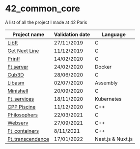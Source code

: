 # 42_common_core
A list of all the project I made at 42 Paris

| Project name  | Validation date | Language        |
| ------------- | --------------- | --------------- |
| [Libft](https://github.com/florianne1212/libft_42) | 27/11/2019  | C |
| [Get Next Line](https://github.com/florianne1212/Get_next_line_42)  | 11/12/2019  | C |
| [Printf](https://github.com/florianne1212/Printf_42)  | 14/02/2020  | C |
| [Ft server](https://github.com/florianne1212/Ft_server_42)  | 24/02/2020  | Docker |
| [Cub3D](https://github.com/florianne1212/Cub3D_42)  | 28/06/2020  | C |
| [Libasm](https://github.com/florianne1212/Libasm_42)  | 02/07/2020  | Assembly |
| [Minishell](https://github.com/florianne1212/Minishell_42)  | 20/09/2020  | C |
| [Ft_services](https://github.com/florianne1212/Ft_services_42)  | 18/11/2020  | Kubernetes |
| [CPP Piscine](https://github.com/florianne1212/CPP_piscine_42) | 11/12/2020  | C++ |
| [Philosophers](https://github.com/florianne1212/Philosophers_42)  | 22/03/2021  | C |
| [Webserv](https://github.com/florianne1212/webserv_42)  | 27/09/2021  | C++ |
| [Ft_containers](https://github.com/florianne1212/Ft_containers_42)| 8/11/2021  | C++ |
| [Ft_transcendence](https://github.com/florianne1212/Ft_transcendence_42) | 17/01/2022  | Nest.js & Nuxt.js |


